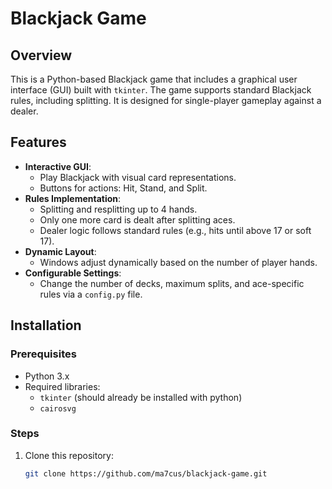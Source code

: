 # Blackjack Game

## Overview
This is a Python-based Blackjack game that includes a graphical user interface (GUI) built with `tkinter`. 
The game supports standard Blackjack rules, including splitting. 
It is designed for single-player gameplay against a dealer.

## Features
- **Interactive GUI**:
  - Play Blackjack with visual card representations.
  - Buttons for actions: Hit, Stand, and Split.
- **Rules Implementation**:
  - Splitting and resplitting up to 4 hands.
  - Only one more card is dealt after splitting aces.
  - Dealer logic follows standard rules (e.g., hits until above 17 or soft 17).
- **Dynamic Layout**:
  - Windows adjust dynamically based on the number of player hands.
- **Configurable Settings**:
  - Change the number of decks, maximum splits, and ace-specific rules via a `config.py` file.

## Installation

### Prerequisites
- Python 3.x
- Required libraries:
  - `tkinter` (should already be installed with python)
  - `cairosvg` 

### Steps
1. Clone this repository:
   ```bash
   git clone https://github.com/ma7cus/blackjack-game.git
